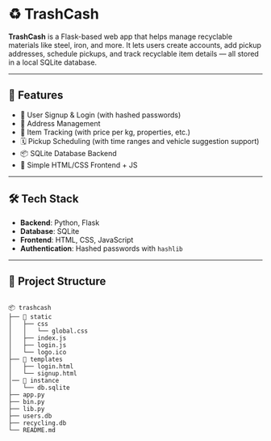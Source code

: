 # ♻️ TrashCash

**TrashCash** is a Flask-based web app that helps manage recyclable materials like steel, iron, and more. It lets users create accounts, add pickup addresses, schedule pickups, and track recyclable item details — all stored in a local SQLite database.

---

## 🚀 Features

- 🧍 User Signup & Login (with hashed passwords)
- 📍 Address Management
- 🧾 Item Tracking (with price per kg, properties, etc.)
- 🗓️ Pickup Scheduling (with time ranges and vehicle suggestion support)
- 📦 SQLite Database Backend
- 🎨 Simple HTML/CSS Frontend + JS

---

## 🛠️ Tech Stack

- **Backend**: Python, Flask
- **Database**: SQLite
- **Frontend**: HTML, CSS, JavaScript
- **Authentication**: Hashed passwords with `hashlib`

---

## 📁 Project Structure

<pre><code> 
📦 trashcash
├── 📁 static
│   ├── css
│   │   └── global.css 
│   ├── index.js  
│   ├── login.js 
│   └── logo.ico 
├── 📁 templates
│   ├── login.html 
│   └── signup.html 
│── 📁 instance
│   └── db.sqlite
├── app.py 
├── bin.py 
├── lib.py 
├── users.db 
├── recycling.db 
└── README.md 
</code></pre>